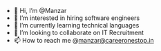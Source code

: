 - 👋 Hi, I’m @Manzar
- 👀 I’m interested in hiring software engineers
- 🌱 I’m currently learning technical languages
- 💞️ I’m looking to collaborate on IT Recruitment
- 📫 How to reach me @manzar@careeronestop.in

<!---
careeronestopp/careeronestopp is a ✨ special ✨ repository because its `README.md` (this file) appears on your GitHub profile.
You can click the Preview link to take a look at your changes.
--->
